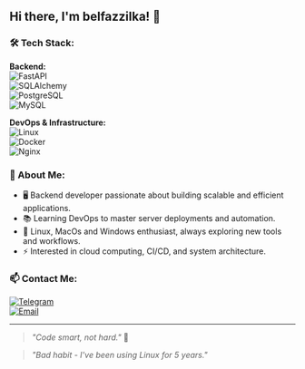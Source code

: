 ## Hi there, I'm belfazzilka! 👋

### 🛠 Tech Stack:

**Backend:**  
![FastAPI](https://img.shields.io/badge/FastAPI-009688?style=flat-square&logo=fastapi&logoColor=white)  
![SQLAlchemy](https://img.shields.io/badge/SQLAlchemy-CC4A4A?style=flat-square&logo=python&logoColor=white)  
![PostgreSQL](https://img.shields.io/badge/PostgreSQL-336791?style=flat-square&logo=postgresql&logoColor=white)  
![MySQL](https://img.shields.io/badge/MySQL-4479A1?style=flat-square&logo=mysql&logoColor=white)

**DevOps & Infrastructure:**  
![Linux](https://img.shields.io/badge/Linux-FCC624?style=flat-square&logo=linux&logoColor=black)  
![Docker](https://img.shields.io/badge/Docker-2496ED?style=flat-square&logo=docker&logoColor=white)  
![Nginx](https://img.shields.io/badge/Nginx-009639?style=flat-square&logo=nginx&logoColor=white)  

### 🚀 About Me:
- 🖥️ Backend developer passionate about building scalable and efficient applications.
- 📚 Learning DevOps to master server deployments and automation.
- 🐧 Linux, MacOs and Windows enthusiast, always exploring new tools and workflows.
- ⚡ Interested in cloud computing, CI/CD, and system architecture.

### 📫 Contact Me:
[![Telegram](https://img.shields.io/badge/Telegram-26A5E4?style=flat-square&logo=telegram&logoColor=white)](https://t.me/fazziilka)  
[![Email](https://img.shields.io/badge/Email-D14836?style=flat-square&logo=gmail&logoColor=white)](o.d.mitin@gmail.com)  

---

> _"Code smart, not hard."_ 🚀

> _"Bad habit - I've been using Linux for 5 years."_
